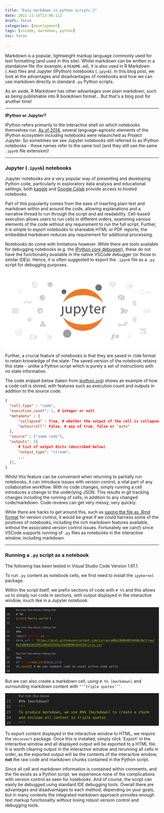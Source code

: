 ```yaml
---
title: "Easy markdown in python scripts 🐍"
date: 2022-11-16T13:06:11Z
draft: false
categories: [development]
tags: [vscode, markdown, python]
toc: false

---
```


Markdown is a popular, lightweight markup language commonly used for text formatting (and used in this site). Whilst markdown can be written in a standalone file (for example, a `README.md`), it is also used in R Markdown (`.Rmd`) files and Jupyter (IPython) notebooks (`.ipynb`). In this blog post, we look at the advantages and disadvantages of notebooks and how we can use markdown directly in standard `.py` Python scripts. 

As an aside, R Markdown has other advantages over plain markdown, such as being publishable into R bookdown format... But that's a blog post for another time!

---
**IPython or Jupyter?**

IPython refers primarily to the interactive shell on which notebooks themselves run. [As of 2014](https://blog.jupyter.org/the-big-split-9d7b88a031a7), several language-agnostic elements of the IPython ecosystem including notebooks were relaunched as Project Jupyter. So sometimes we see Jupyter notebooks still referred to as IPython notebooks - these names refer to the same tool (and they still use the same `.ipynb` file extension)!

---

### Jupyter (`.ipynb`) notebooks
Jupyter notebooks are a very popular way of presenting and developing Python code, particularly in exploratory data analysis and educational settings; both [kaggle](https://kaggle.com) and [Google Colab](https://colab.research.google.com) provide access to hosted notebooks.

Part of this popularity comes from the ease of inserting plain text and markdown within and around the code, allowing explanations and a narrative thread to run through the script and aid readability. Cell-based execution allows users to run cells in different orders, examining various elements of the code without any requirement to run the full script. Further, it is simple to export notebooks to shareable HTML or PDF reports; the embedded markdown reduces any requirement for additional processing. 

Notebooks do come with limitations however. While there are tools available for debugging notebooks (e.g. the [IPython core debugger](https://ipython.readthedocs.io/en/stable/api/generated/IPython.core.debugger.html)), these do not have the functionality available in the native VSCode debugger (or those in similar IDEs). Hence, it is often suggested to export the `.ipynb` file as a `.py` script for debugging purposes.

![Jupyter](/img/jupyter.png)

Further, a crucial feature of notebooks is that they are saved in `JSON` format to retain knowledge of the state. The saved version of the notebook retains this state - unlike a Python script which is purely a set of instructions with no state information. 

The code snippet below (taken from [ipython.org](https://ipython.org/ipython-doc/3/notebook/nbformat.html)) shows an example of how a code cell is stored, with features such as execution count and outputs in addition to the source code. 

```json
{
  "cell_type" : "code",
  "execution_count": 1, # integer or null
  "metadata" : {
      "collapsed" : True, # whether the output of the cell is collapsed
      "autoscroll": False, # any of true, false or "auto"
  },
  "source" : ["some code"],
  "outputs": [{
      # list of output dicts (described below)
      "output_type": "stream",
      ...
  }],
}
```

Whilst this feature can be convenient when returning to partially run notebooks, it can introduce issues with version control, a vital part of any collaborative workflow. With no code changes, simply running a cell introduces a change to the underlying JSON. This results in git tracking changes including the running of cells, in addition to any changed code/markdown. Code reviews can get very messy, very quickly. 

While there are hacks to get around this, such as [saving the file as .Rmd format](https://towardsdatascience.com/version-control-with-jupyter-notebooks-f096f4d7035a) for version control, it would be great if we could harness some of the positives of notebooks, including the rich markdown features available, without the associated version control issues. Fortunately we can(!) since VSCode supports running of `.py` files as notebooks in the interactive window, including markdown. 

---

### Running a `.py` script as a notebook
The following has been tested in Visual Studio Code Version 1.61.1.

To run `.py` content as notebook cells, we first need to install the `ipykernel` package. 

Within the script itself, we prefix sections of code with `# %%` and this allows us to simply run code in sections, with output displayed in the interactive window, much like in a Jupyter notebook.

![Code cells](/img/code_cells.png)

But we can also create a markdown cell, using `# %% [markdown]` and surrounding markdown content with `‘’’triple quotes’’’`.  

![Markdown cells](/img/md_cells.png)

To export content displayed in the interactive window to HTML, we require the `nbconvert` package. Once this is installed, simply click 'Export' in the interactive window and all displayed output will be exported to a HTML file. It is worth clearing output in the interactive window and rerunning all cells in order, as the exported output will be the contents of the interactive window, **not** the raw code and markdown chunks contained in the Python script. 

Since all cell and markdown information is contained within comments, and the file exists as a Python script, we experience none of the complications with version control as seen for notebooks. And of course, the script can easily be debugged using standard IDE debugging tools. Overall there are advantages and disadvantages to each method, depending on your goals, but in many contexts the integrated markdown approach provides enough text markup functionality without losing robust version control and debugging tools. 
